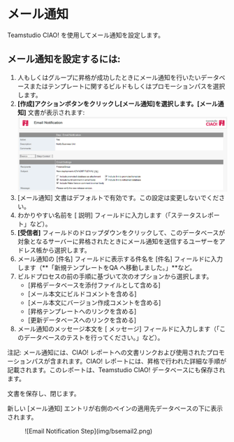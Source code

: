 # メール通知

Teamstudio CIAO! を使用してメール通知を設定します。

## メール通知を設定するには: 
1. 人もしくはグループに昇格が成功したときにメール通知を行いたいデータベースまたはテンプレートに関するビルドもしくはプロモーションパスを選択します。
2. **[作成]**アクションボタンをクリックし**[メール通知]**を選択します。**[メール通知]** 文書が表示されます:  
   ![Email Notification Document](img/bsemail.png)
3. [メール通知] 文書はデフォルトで有効です。この設定は変更しないでください。
4. わかりやすい名前を [ 説明] フィールドに入力します（「ステータスレポート」など）。
5. **[受信者]** フィールドのドロップダウンをクリックして、このデータベースが対象となるサーバーに昇格されたときにメール通知を送信するユーザーをアドレス帳から選択します。
6. メール通知の [件名] フィールドに表示する件名を [件名] フィールドに入力します（**「新規テンプレートをQA へ移動しました。」**など。
7. ビルドプロセスの前の手順に基づいて次のオプションから選択します。
    * [昇格データベースを添付ファイルとして含める]
    * [メール本文にビルドコメントを含める]
    * [メール本文にバージョン作成コメントを含める]
    * [昇格テンプレートへのリンクを含める]
    * [更新データベースへのリンクを含める]
8. メール通知のメッセージ本文を [ メッセージ] フィールドに入力します（「このデータベースのテストを行ってください。」など）。
 
注記: メール通知には、CIAO! レポートへの文書リンクおよび使用されたプロモーションパスが含まれます。CIAO! レポートには、昇格で行われた詳細な手順が記載されます。このレポートは、Teamstudio CIAO! データベースにも保存されます。
 
文書を保存し、閉じます。

新しい [メール通知] エントリが右側のペインの適用先データベースの下に表示されます。 
<figure markdown="1">
  ![Email Notification Step](img/bsemail2.png)
</figure>